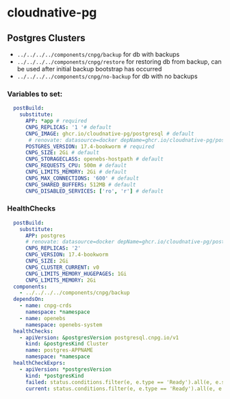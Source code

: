 # cloudnative-pg

## Postgres Clusters

- `../../../../components/cnpg/backup` for db with backups
- `../../../../components/cnpg/restore` for restoring db from backup, can be used after initial backup bootstrap has occurred
- `../../../../components/cnpg/no-backup` for db with no backups

### Variables to set:

```yaml
  postBuild:
    substitute:
      APP: *app # required
      CNPG_REPLICAS: '1 '# default
      CNPG_IMAGE: ghcr.io/cloudnative-pg/postgresql # default
       # renovate: datasource=docker depName=ghcr.io/cloudnative-pg/postgresql
      POSTGRES_VERSION: 17.4-bookworm # required
      CNPG_SIZE: 2Gi # default
      CNPG_STORAGECLASS: openebs-hostpath # default
      CNPG_REQUESTS_CPU: 500m # default
      CNPG_LIMITS_MEMORY: 2Gi # default
      CNPG_MAX_CONNECTIONS: '600' # default
      CNPG_SHARED_BUFFERS: 512MB # default
      CNPG_DISABLED_SERVICES: ['ro', 'r'] # default
```


### HealthChecks

```yaml
  postBuild:
    substitute:
      APP: postgres
      # renovate: datasource=docker depName=ghcr.io/cloudnative-pg/postgresql
      CNPG_REPLICAS: '2'
      CNPG_VERSION: 17.4-bookworm
      CNPG_SIZE: 2Gi
      CNPG_CLUSTER_CURRENT: v0
      CNPG_LIMITS_MEMORY_HUGEPAGES: 1Gi
      CNPG_LIMITS_MEMORY: 2Gi
  components:
    - ../../../../components/cnpg/backup
  dependsOn:
    - name: cnpg-crds
      namespace: *namespace
    - name: openebs
      namespace: openebs-system
  healthChecks:
    - apiVersion: &postgresVersion postgresql.cnpg.io/v1
      kind: &postgresKind Cluster
      name: postgres-APPNAME
      namespace: *namespace
  healthCheckExprs:
    - apiVersion: *postgresVersion
      kind: *postgresKind
      failed: status.conditions.filter(e, e.type == 'Ready').all(e, e.status == 'False')
      current: status.conditions.filter(e, e.type == 'Ready').all(e, e.status == 'True')
```
